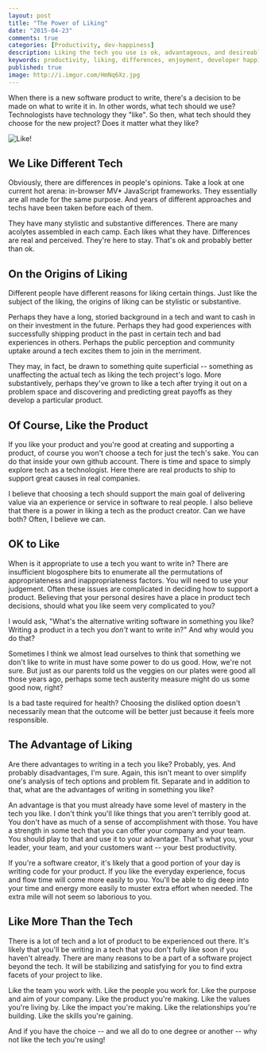 ```yaml
---
layout: post
title: "The Power of Liking"
date: "2015-04-23"
comments: true
categories: [Productivity, dev-happiness]
description: Liking the tech you use is ok, advantageous, and desireable
keywords: productivity, liking, differences, enjoyment, developer happiness, choosing a tech
published: true
image: http://i.imgur.com/HmNq6Xz.jpg
---
```


When there is a new software product to write, there's a decision to be made on what to write it in.  In other words, what tech should we use?  Technologists have technology they "like".  So then, what tech should they choose for the new project?  Does it matter what they like?

![Like!](http://i.imgur.com/HmNq6Xz.jpg)

<!--more-->

## We Like Different Tech
Obviously, there are differences in people's opinions.  Take a look at one current hot arena: in-browser MV* JavaScript frameworks.  They essentially are all made for the same purpose.  And years of different approaches and techs have been taken before each of them.  

They have many stylistic and substantive differences.  There are many acolytes assembled in each camp.  Each likes what they have.  Differences are real and perceived.  They're here to stay.  That's ok and probably better than ok.

## On the Origins of Liking
Different people have different reasons for liking certain things.  Just like the subject of the liking, the origins of liking can be stylistic or substantive.  

Perhaps they have a long, storied background in a tech and want to cash in on their investment in the future.  Perhaps they had good experiences with successfully shipping product in the past in certain tech and bad experiences in others.  Perhaps the public perception and community uptake around a tech excites them to join in the merriment.  

They may, in fact, be drawn to something quite superficial -- something as unaffecting the actual tech as liking the tech project's logo.  More substantively, perhaps they've grown to like a tech after trying it out on a problem space and discovering and predicting great payoffs as they develop a particular product.

## Of Course, Like the Product
If you like your product and you're good at creating and supporting a product, of course you won't choose a tech for just the tech's sake.  You can do that inside your own github account.  There is time and space to simply explore tech as a technologist.  Here there are real products to ship to support great causes in real companies.  

I believe that choosing a tech should support the main goal of delivering value via an experience or service in software to real people.  I also believe that there is a power in liking a tech as the product creator.  Can we have both?  Often, I believe we can.

## OK to Like
When is it appropriate to use a tech you want to write in?  There are insufficient blogosphere bits to enumerate all the permutations of appropriateness and inappropriateness factors.  You will need to use your judgement.  Often these issues are complicated in deciding how to support a product.  Believing that your personal desires have a place in product tech decisions, should what you like seem very complicated to you?

I would ask, "What's the alternative writing software in something you like?   Writing a product in a tech you _don't_ want to write in?"  And why would you do that?  

Sometimes I think we almost lead ourselves to think that something we don't like to write in must have some power to do us good.  How, we're not sure.  But just as our parents told us the veggies on our plates were good all those years ago, perhaps some tech austerity measure might do us some good now, right?

Is a bad taste required for health?  Choosing the disliked option doesn't necessarily mean that the outcome will be better just because it feels more responsible.

## The Advantage of Liking
Are there advantages to writing in a tech you like?  Probably, yes.  And probably disadvantages, I'm sure.  Again, this isn't meant to over simplify one's analysis of tech options and problem fit.  Separate and in addition to that, what are the advantages of writing in something you like? 

An advantage is that you must already have some level of mastery in the tech you like.  I don't think you'll like things that you aren't terribly good at.  You don't have as much of a sense of accomplishment with those.  You have a strength in some tech that you can offer your company and your team.  You should play to that and use it to your advantage.  That's what you, your leader, your team, and your customers want -- your best productivity.

If you're a software creator, it's likely that a good portion of your day is writing code for your product.  If you like the everyday experience, focus and flow time will come more easily to you.  You'll be able to dig deep into your time and energy more easily to muster extra effort when needed.  The extra mile will not seem so laborious to you.

## Like More Than the Tech
There is a lot of tech and a lot of product to be experienced out there.  It's likely that you'll be writing in a tech that you don't fully like soon if you haven't already.  There are many reasons to be a part of a software project beyond the tech.  It will be stabilizing and satisfying for you to find extra facets of your project to like. 

Like the team you work with.  Like the people you work for.  Like the purpose and aim of your company.  Like the product you're making.  Like the values you're living by.  Like the impact you're making.  Like the relationships you're building.  Like the skills you're gaining.  

And if you have the choice -- and we all do to one degree or another -- why not like the tech you're using!

